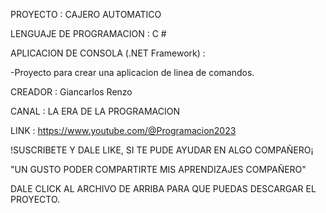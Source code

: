 PROYECTO : CAJERO AUTOMATICO

LENGUAJE DE PROGRAMACION : C #

APLICACION DE CONSOLA (.NET Framework) : 

-Proyecto para crear una aplicacion de linea de comandos.

CREADOR : Giancarlos Renzo

CANAL : LA ERA DE LA PROGRAMACION

LINK : https://www.youtube.com/@Programacion2023

!SUSCRIBETE Y DALE LIKE, SI TE PUDE AYUDAR EN ALGO COMPAÑERO¡

"UN GUSTO PODER COMPARTIRTE MIS APRENDIZAJES COMPAÑERO"

DALE CLICK AL ARCHIVO DE ARRIBA PARA QUE PUEDAS DESCARGAR EL PROYECTO.
